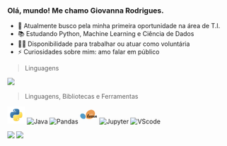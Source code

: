 ### Olá, mundo! Me chamo Giovanna Rodrigues.

- 🎯 Atualmente busco pela minha primeira oportunidade na área de T.I.
- 📚 Estudando Python, Machine Learning e Ciência de Dados
- 👩‍💻 Disponibilidade para trabalhar ou atuar como voluntária
- ⚡ Curiosidades sobre mim: amo falar em público

> Linguagens

<div align="left">
    <img height="150px" src="https://github-readme-stats-api-holic-x.vercel.app/api/top-langs/?username=rngiovanna4&theme=dark&layout=compact"/>
</div>

> Linguagens, Bibliotecas e Ferramentas

<img title="Python" alt="Python" width="40px" src="https://raw.githubusercontent.com/github/explore/master/topics/python/python.png"/> <img title="Java" alt="Java"  width="40px" src="https://cdn.jsdelivr.net/gh/devicons/devicon/icons/java/java-original.svg" /> <img title="Pandas" alt="Pandas" width="40px" src="https://cdn.jsdelivr.net/gh/devicons/devicon/icons/pandas/pandas-original-wordmark.svg" /> <img title="Scikit-Learn" alt="Scikit Learn" width="40px" src="https://raw.githubusercontent.com/github/explore/master/topics/scikit-learn/scikit-learn.png"/>
<img title="Jupyter" alt="Jupyter" width="40px" src="https://cdn.jsdelivr.net/gh/devicons/devicon/icons/jupyter/jupyter-original-wordmark.svg" />  <img title="VScode" alt="VScode" width="40px" src="https://cdn.jsdelivr.net/gh/devicons/devicon/icons/vscode/vscode-original.svg" />
    
           
<div>
  <a href="https://www.linkedin.com/in/giovanna-rodrigues-37296a224/"><img src="https://img.shields.io/badge/LinkedIn-0077B5?style=for-the-badge&logo=linkedin&logoColor=white"></a>
  <a href = "mailto:rngiovanna4@gmail.com"><img src="https://img.shields.io/badge/-Gmail-%23333?style=for-the-badge&logo=gmail&logoColor=white" target="_blank"></a>
</div>
